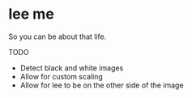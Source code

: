 # lee me

So you can be about that life.

TODO

- Detect black and white images
- Allow for custom scaling
- Allow for lee to be on the other side of the image

